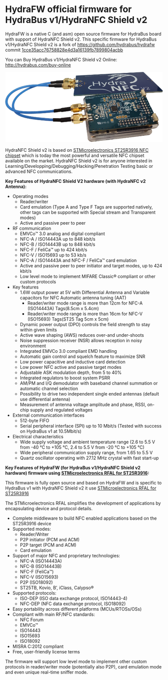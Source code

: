 HydraFW official firmware for HydraBus v1/HydraNFC Shield v2
========

HydraFW is a native C (and asm) open source firmware for HydraBus board with support of HydraNFC Shield v2.
This specific firmware for HydraBus v1/HydraNFC Shield v2 is a fork of https://github.com/hydrabus/hydrafw commit [1cce35acc76758828e4d3a16139fb7899804acbb](https://github.com/hydrabus/hydrafw/commit/1cce35acc76758828e4d3a16139fb7899804acbb) 

You can Buy HydraBus v1/HydraNFC Shield v2 Online: http://hydrabus.com/buy-online

![HydraBus+HydraNFC Shield V2 boards](HydraBus_v1_HydraNFC_Shield_v2.jpg)

HydraNFC Shield v2 is based on [STMicroelectronics ST25R3916 NFC chipset](https://www.st.com/en/nfc/st25r3916.html) which is today the most powerful and versatile NFC chipset available on the market.
HydraNFC Shield v2 is for anyone interested in Learning/Developping/Debugging/Hacking/Penetration Testing basic or advanced NFC communications.

**Key Features of HydraNFC Shield V2 hardware (with HydraNFC v2 Antenna):**
* Operating modes
  * Reader/writer
  * Card emulation (Type A and Type F Tags are supported natively, other tags can be supported with Special stream and Transparent modes)
  * Active and passive peer to peer 
* RF communication
  * EMVCo™ 3.0 analog and digital compliant
  * NFC-A / ISO14443A up to 848 kbit/s
  * NFC-B / ISO14443B up to 848 kbit/s
  * NFC-F / FeliCa™ up to 424 kbit/s
  * NFC-V / ISO15693 up to 53 kb/s
  * NFC-A / ISO14443A and NFC-F / FeliCa™ card emulation
  * Active and passive peer to peer initiator and target modes, up to 424 kbit/s
  * Low level mode to implement MIFARE Classic® compliant or other custom protocols 
* Key features
  * 1.6W output power at 5V with Differential Antenna and Variable capacitors for NFC Automatic antenna tuning (AAT)
    * Reader/writer mode range is more than 12cm for NFC-A (ISO14443A) Tags(8.5cm x 5.4cm)
    * Reader/writer mode range is more than 16cm for NFC-V (ISO15693) Tags(ST25 Tag 5cm x 5cm)
  * Dynamic power output (DPO) controls the field strength to stay within given limits
  * Active wave shaping (AWS) reduces over-and under-shoots
  * Noise suppression receiver (NSR) allows reception in noisy environment
  * Integrated EMVCo 3.0 compliant EMD handling
  * Automatic gain control and squelch feature to maximize SNR
  * Low power capacitive and inductive card detection
  * Low power NFC active and passive target modes
  * Adjustable ASK modulation depth, from 5 to 40%
  * Integrated regulators to boost system PSRR
  * AM/PM and I/Q demodulator with baseband channel summation or automatic channel selection
  * Possibility to drive two independent single ended antennas (default use differential antenna)
  * Measurement of antenna voltage amplitude and phase, RSSI, on-chip supply and regulated voltages
* External communication interfaces
  * 512-byte FIFO
  * Serial peripheral interface (SPI) up to 10 Mbit/s (Tested with success on HydraBus v1 at 10.5Mbit/s)
* Electrical characteristics
  * Wide supply voltage and ambient temperature range (2.6 to 5.5 V from -40 °C to +105 °C, 2.4 to 5.5 V from -20 °C to +105 °C)
  * Wide peripheral communication supply range, from 1.65 to 5.5 V
  * Quartz oscillator operating with 27.12 MHz crystal with fast start-up 

**Key Features of HydraFW (for HydraBus v1/HydraNFC Shield v2 hardware) firmware using [STMicroelectronics RFAL for ST25R3916](https://www.st.com/content/st_com/en/products/embedded-software/st25-nfc-rfid-software/stsw-st25rfal002.html):**

This firmware is fully open source and based on HydraFW and is specific to HydraBus v1 with HydraNFC Shield v2 it use [STMicroelectronics RFAL for ST25R3916](https://www.st.com/content/st_com/en/products/embedded-software/st25-nfc-rfid-software/stsw-st25rfal002.html)

The STMicroelectronics RFAL simplifies the development of applications by encapsulating device and protocol details.
* Complete middleware to build NFC enabled applications based on the ST25R3916 device
* Supported modes:
  * Reader/Writer
  * P2P initiator (PCM and ACM)
  * P2P target (PCM and ACM)
  * Card emulation
* Support of major NFC and proprietary technologies:
  * NFC-A (ISO14443A)
  * NFC-B (ISO14443B)
  * NFC-F (FeliCa™)
  * NFC-V (ISO15693)
  * P2P (ISO18092)
  * ST25TB, Kovio, B’, iClass, Calypso®
* Supported protocols:
  * ISO-DEP (ISO data exchange protocol, ISO14443-4)
  * NFC-DEP (NFC data exchange protocol, ISO18092)
* Easy portability across different platforms (MCUs/RTOSs/OSs)
* Compliant with main RF/NFC standards:
  * NFC Forum
  * EMVCo™
  * ISO14443
  * ISO15693
  * ISO18092
* MISRA C:2012 compliant
* Free, user-friendly license terms

The firmware will support low level mode to implement other custom protocols in reader/writer mode (potentially also P2P), card emulation mode and even unique real-time sniffer mode.
